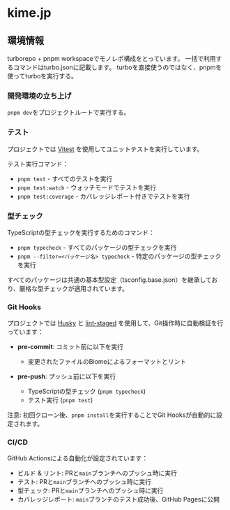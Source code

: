 # kime.jp

## 環境情報

turborepo + pnpm workspaceでモノレポ構成をとっています。
一括で利用するコマンドはturbo.jsonに記載します。
turboを直接使うのではなく、pnpmを使ってturboを実行する。

### 開発環境の立ち上げ

`pnpm dev`をプロジェクトルートで実行する。

### テスト

プロジェクトでは [Vitest](https://vitest.dev/) を使用してユニットテストを実行しています。

テスト実行コマンド：
- `pnpm test` - すべてのテストを実行
- `pnpm test:watch` - ウォッチモードでテストを実行
- `pnpm test:coverage` - カバレッジレポート付きでテストを実行

### 型チェック

TypeScriptの型チェックを実行するためのコマンド：
- `pnpm typecheck` - すべてのパッケージの型チェックを実行
- `pnpm --filter=<パッケージ名> typecheck` - 特定のパッケージの型チェックを実行

すべてのパッケージは共通の基本型設定（tsconfig.base.json）を継承しており、厳格な型チェックが適用されています。

### Git Hooks

プロジェクトでは [Husky](https://typicode.github.io/husky/) と [lint-staged](https://github.com/lint-staged/lint-staged) を使用して、Git操作時に自動検証を行っています：

- **pre-commit**: コミット前に以下を実行
  - 変更されたファイルのBiomeによるフォーマットとリント

- **pre-push**: プッシュ前に以下を実行
  - TypeScriptの型チェック (`pnpm typecheck`)
  - テスト実行 (`pnpm test`)

注意: 初回クローン後、`pnpm install`を実行することでGit Hooksが自動的に設定されます。

### CI/CD

GitHub Actionsによる自動化が設定されています：

- ビルド & リント: PRと`main`ブランチへのプッシュ時に実行
- テスト: PRと`main`ブランチへのプッシュ時に実行
- 型チェック: PRと`main`ブランチへのプッシュ時に実行
- カバレッジレポート: `main`ブランチのテスト成功後、GitHub Pagesに公開

